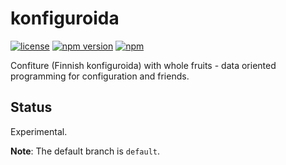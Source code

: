 # konfiguroida

[![license](https://img.shields.io/github/license/sthagen/konfiguroida.svg?style=flat)](https://github.com/sthagen/konfiguroida/blob/default/LICENSE)
[![npm version](https://badge.fury.io/js/konfiguroida.svg)](https://badge.fury.io/js/konfiguroida)
[![npm](https://img.shields.io/npm/dm/konfiguroida.svg)]()

Confiture (Finnish konfiguroida) with whole fruits - data oriented programming for configuration and friends.

## Status

Experimental.

**Note**: The default branch is `default`.
